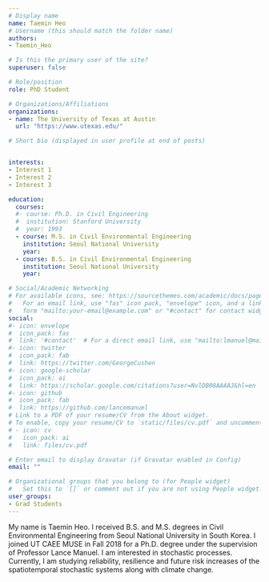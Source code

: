 ```yaml
---
# Display name
name: Taemin Heo
# Username (this should match the folder name)
authors:
- Taemin_Heo

# Is this the primary user of the site?
superuser: false

# Role/position
role: PhD Student

# Organizations/Affiliations
organizations:
- name: The University of Texas at Austin
  url: "https://www.utexas.edu/"

# Short bio (displayed in user profile at end of posts)


interests:
- Interest 1
- Interest 2
- Interest 3

education:
  courses:
  #- course: Ph.D. in Civil Engineering
  #  institution: Stanford University
  #  year: 1993
  - course: M.S. in Civil Environmental Engineering
    institution: Seoul National University
    year:
  - course: B.S. in Civil Environmental Engineering
    institution: Seoul National University
    year:

# Social/Academic Networking
# For available icons, see: https://sourcethemes.com/academic/docs/page-builder/#icons
#   For an email link, use "fas" icon pack, "envelope" icon, and a link in the
#   form "mailto:your-email@example.com" or "#contact" for contact widget.
social:
#- icon: envelope
#  icon_pack: fas
#  link: '#contact'  # For a direct email link, use "mailto:lmanuel@mail.utexas.edu".
#- icon: twitter
#  icon_pack: fab
#  link: https://twitter.com/GeorgeCushen
#- icon: google-scholar
#  icon_pack: ai
#  link: https://scholar.google.com/citations?user=NvlDB08AAAAJ&hl=en
#- icon: github
#  icon_pack: fab
#  link: https://github.com/lancemanuel
# Link to a PDF of your resume/CV from the About widget.
# To enable, copy your resume/CV to `static/files/cv.pdf` and uncomment the lines below.
# - icon: cv
#   icon_pack: ai
#   link: files/cv.pdf

# Enter email to display Gravatar (if Gravatar enabled in Config)
email: ""

# Organizational groups that you belong to (for People widget)
#   Set this to `[]` or comment out if you are not using People widget.
user_groups:
- Grad Students
---
```

My name is Taemin Heo. I received B.S. and M.S. degrees in Civil Environmental Engineering from Seoul National University in South Korea. I joined UT CAEE MUSE in Fall 2018 for a Ph.D. degree under the supervision of Professor Lance Manuel. I am interested in stochastic processes. Currently, I am studying reliability, resilience and future risk increases of the spatiotemporal stochastic systems along with climate change.
